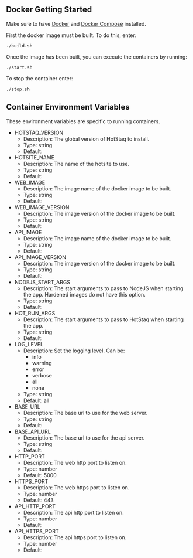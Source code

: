 ## Docker Getting Started
Make sure to have [Docker](https://www.docker.com/) and [Docker Compose](https://docs.docker.com/compose/install/) installed.

First the docker image must be built. To do this, enter:
```console
./build.sh
```

Once the image has been built, you can execute the containers by running:
```console
./start.sh
```

To stop the container enter:
```console
./stop.sh
```

## Container Environment Variables
These environment variables are specific to running containers.

* HOTSTAQ_VERSION
    * Description: The global version of HotStaq to install.
    * Type: string
    * Default:
* HOTSITE_NAME
    * Description: The name of the hotsite to use.
    * Type: string
    * Default:
* WEB_IMAGE
    * Description: The image name of the docker image to be built.
    * Type: string
    * Default:
* WEB_IMAGE_VERSION
    * Description: The image version of the docker image to be built.
    * Type: string
    * Default:
* API_IMAGE
    * Description: The image name of the docker image to be built.
    * Type: string
    * Default:
* API_IMAGE_VERSION
    * Description: The image version of the docker image to be built.
    * Type: string
    * Default:
* NODEJS_START_ARGS
    * Description: The start arguments to pass to NodeJS when starting the app. Hardened images do not have this option.
    * Type: string
    * Default:
* HOT_RUN_ARGS
    * Description: The start arguments to pass to HotStaq when starting the app.
    * Type: string
    * Default:
* LOG_LEVEL
    * Description: Set the logging level. Can be:
        * info
        * warning
        * error
        * verbose
        * all
        * none
    * Type: string
    * Default: all
* BASE_URL
    * Description: The base url to use for the web server.
    * Type: string
    * Default:
* BASE_API_URL
    * Description: The base url to use for the api server.
    * Type: string
    * Default:
* HTTP_PORT
    * Description: The web http port to listen on.
    * Type: number
    * Default: 5000
* HTTPS_PORT
    * Description: The web https port to listen on.
    * Type: number
    * Default: 443
* API_HTTP_PORT
    * Description: The api http port to listen on.
    * Type: number
    * Default: 
* API_HTTPS_PORT
    * Description: The api https port to listen on.
    * Type: number
    * Default: 
